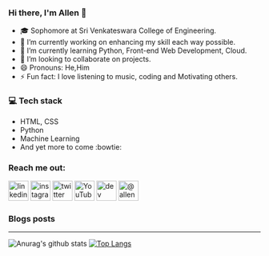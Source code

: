 ### Hi there, I'm Allen 👋


- :mortar_board: Sophomore at Sri Venkateswara College of Engineering.
- 🔭 I’m currently working on enhancing my skill each way possible.
- 🌱 I’m currently learning Python, Front-end Web Development, Cloud.
- 👯 I’m looking to collaborate on projects.
- 😄 Pronouns: He,Him
- ⚡ Fun fact: I love listening to music, coding and Motivating others.

### :computer: Tech stack
* HTML, CSS
* Python
* Machine Learning
* And yet more to come :bowtie:

### Reach me out:
[<img src='https://cdn.jsdelivr.net/npm/simple-icons@3.0.1/icons/linkedin.svg' alt='linkedin' height='40'>](https://www.linkedin.com/in/allenmanoj/) 
[<img src='https://cdn.jsdelivr.net/npm/simple-icons@3.0.1/icons/instagram.svg' alt='instagram' height='40'>](https://www.instagram.com/allenmanoj17/) 
[<img src='https://cdn.jsdelivr.net/npm/simple-icons@3.0.1/icons/twitter.svg' alt='twitter' height='40'>](https://twitter.com/allenmanoj17)
[<img src='https://cdn.jsdelivr.net/npm/simple-icons@3.0.1/icons/youtube.svg' alt='YouTube' height='40'>](https://www.youtube.com/channel/UCVoekzAEHVlaHUFJQ_cuM3w?view_as=subscriber) [<img src='https://cdn.jsdelivr.net/npm/simple-icons@3.0.1/icons/dev-dot-to.svg' alt='dev' height='40'>](https://dev.to/allenmanoj17)
<a href="https://medium.com/@allenmanoj17" target="blank"><img src="https://cdn.jsdelivr.net/npm/simple-icons@3.0.1/icons/medium.svg" alt="@allenmanoj17" height="40"/></a>

### Blogs posts
<!-- BLOG-POST-LIST:START -->
<!-- BLOG-POST-LIST:END -->






<hr/>

![Anurag's github stats](https://github-readme-stats.vercel.app/api?username=allen17mv&show_icons=true&theme=tokyonight)
[![Top Langs](https://github-readme-stats.vercel.app/api/top-langs/?username=allen17mv&layout=compact)](https://github.com/anuraghazra/github-readme-stats)

